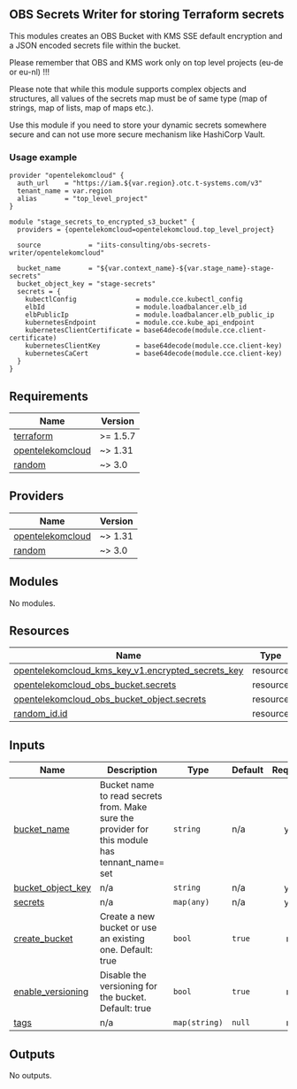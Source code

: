 ## OBS Secrets Writer for storing Terraform secrets

This modules creates an OBS Bucket with KMS SSE default encryption and a JSON encoded secrets file within the bucket.

Please remember that OBS and KMS work only on top level projects (eu-de or eu-nl) !!!

Please note that while this module supports complex objects and structures, all values of the secrets map must be of same type (map of strings, map of lists, map of maps etc.).

Use this module if you need to store your dynamic secrets somewhere secure and can not use more secure mechanism like HashiCorp Vault.

### Usage example

```hcl
provider "opentelekomcloud" {
  auth_url    = "https://iam.${var.region}.otc.t-systems.com/v3"
  tenant_name = var.region
  alias       = "top_level_project"
}

module "stage_secrets_to_encrypted_s3_bucket" {
  providers = {opentelekomcloud=opentelekomcloud.top_level_project}

  source            = "iits-consulting/obs-secrets-writer/opentelekomcloud"

  bucket_name       = "${var.context_name}-${var.stage_name}-stage-secrets"
  bucket_object_key = "stage-secrets"
  secrets = {
    kubectlConfig               = module.cce.kubectl_config
    elbId                       = module.loadbalancer.elb_id
    elbPublicIp                 = module.loadbalancer.elb_public_ip
    kubernetesEndpoint          = module.cce.kube_api_endpoint
    kubernetesClientCertificate = base64decode(module.cce.client-certificate)
    kubernetesClientKey         = base64decode(module.cce.client-key)
    kubernetesCaCert            = base64decode(module.cce.client-key)
  }
}
```

<!-- BEGIN_TF_DOCS -->
## Requirements

| Name | Version |
|------|---------|
| <a name="requirement_terraform"></a> [terraform](#requirement\_terraform) | >= 1.5.7 |
| <a name="requirement_opentelekomcloud"></a> [opentelekomcloud](#requirement\_opentelekomcloud) | ~> 1.31 |
| <a name="requirement_random"></a> [random](#requirement\_random) | ~> 3.0 |

## Providers

| Name | Version |
|------|---------|
| <a name="provider_opentelekomcloud"></a> [opentelekomcloud](#provider\_opentelekomcloud) | ~> 1.31 |
| <a name="provider_random"></a> [random](#provider\_random) | ~> 3.0 |

## Modules

No modules.

## Resources

| Name | Type |
|------|------|
| [opentelekomcloud_kms_key_v1.encrypted_secrets_key](https://registry.terraform.io/providers/opentelekomcloud/opentelekomcloud/latest/docs/resources/kms_key_v1) | resource |
| [opentelekomcloud_obs_bucket.secrets](https://registry.terraform.io/providers/opentelekomcloud/opentelekomcloud/latest/docs/resources/obs_bucket) | resource |
| [opentelekomcloud_obs_bucket_object.secrets](https://registry.terraform.io/providers/opentelekomcloud/opentelekomcloud/latest/docs/resources/obs_bucket_object) | resource |
| [random_id.id](https://registry.terraform.io/providers/hashicorp/random/latest/docs/resources/id) | resource |

## Inputs

| Name | Description | Type | Default | Required |
|------|-------------|------|---------|:--------:|
| <a name="input_bucket_name"></a> [bucket\_name](#input\_bucket\_name) | Bucket name to read secrets from. Make sure the provider for this module has tennant\_name=<region> set | `string` | n/a | yes |
| <a name="input_bucket_object_key"></a> [bucket\_object\_key](#input\_bucket\_object\_key) | n/a | `string` | n/a | yes |
| <a name="input_secrets"></a> [secrets](#input\_secrets) | n/a | `map(any)` | n/a | yes |
| <a name="input_create_bucket"></a> [create\_bucket](#input\_create\_bucket) | Create a new bucket or use an existing one. Default: true | `bool` | `true` | no |
| <a name="input_enable_versioning"></a> [enable\_versioning](#input\_enable\_versioning) | Disable the versioning for the bucket. Default: true | `bool` | `true` | no |
| <a name="input_tags"></a> [tags](#input\_tags) | n/a | `map(string)` | `null` | no |

## Outputs

No outputs.
<!-- END_TF_DOCS -->

